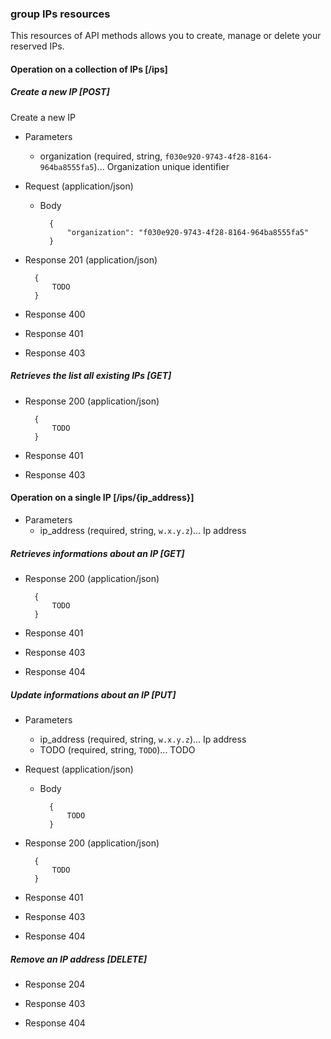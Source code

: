 ### group IPs resources

This resources of API methods allows you to create, manage or delete your reserved IPs.

#### Operation on a collection of IPs [/ips]

##### Create a new IP [POST]
Create a new IP

+ Parameters
    + organization (required, string, `f030e920-9743-4f28-8164-964ba8555fa5`)... Organization unique identifier

+ Request (application/json)

    + Body

            {
                "organization": "f030e920-9743-4f28-8164-964ba8555fa5"
            }

+ Response 201 (application/json)

        {
            TODO
        }

+ Response 400

+ Response 401

+ Response 403

##### Retrieves the list all existing IPs [GET]

+ Response 200 (application/json)

        {
            TODO   
        }

+ Response 401

+ Response 403

#### Operation on a single IP [/ips/{ip_address}]

+ Parameters
    + ip_address (required, string, `w.x.y.z`)... Ip address

##### Retrieves informations about an IP [GET]

+ Response 200 (application/json)

        {
            TODO
        }

+ Response 401

+ Response 403

+ Response 404

##### Update informations about an IP [PUT]

+ Parameters
    + ip_address (required, string, `w.x.y.z`)... Ip address
    + TODO (required, string, `TODO`)... TODO

+ Request (application/json)

    + Body

            {
                TODO
            }


+ Response 200 (application/json)

        {
            TODO
        }

+ Response 401

+ Response 403

+ Response 404

##### Remove an IP address [DELETE]

+ Response 204

+ Response 403

+ Response 404

